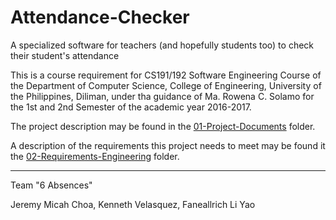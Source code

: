 # Attendance-Checker
A specialized software for teachers (and hopefully students too) to check their student's attendance

This is a course requirement for CS191/192 Software Engineering Course of the Department of Computer Science, College of Engineering, University of the Philippines, Diliman, under tha guidance of Ma. Rowena C. Solamo for the 1st and 2nd Semester of the academic year 2016-2017.

The project description may be found in the [01-Project-Documents](https://github.com/CrowCakes/Attendance-Checker/tree/master/01-Project-Documents) folder.

A description of the requirements this project needs to meet may be found it the [02-Requirements-Engineering](https://github.com/CrowCakes/Attendance-Checker/tree/master/02-Requirements-Engineering) folder.

------------------------------------------------

Team "6 Absences"

Jeremy Micah Choa,
Kenneth Velasquez,
Faneallrich Li Yao
